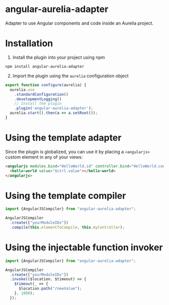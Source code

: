 # angular-aurelia-adapter
Adapter to use Angular components and code inside an Aurelia project.

# Installation
1. Install the plugin into your project using npm
  ```
  npm install angular-aurelia-adapter
  ```
2. Import the plugin using the `aurelia` configuration object

  ```javascript
  export function configure(aurelia) {
    aurelia.use
      .standardConfiguration()
      .developmentLogging()
      // Install the plugin
      .plugin('angular-aurelia-adapter');
    aurelia.start().then(a => a.setRoot());
  }
  ```

# Using the template adapter
Since the plugin is globalized, you can use it by placing a `<angularjs>` custom element in any of your views:

  ```html
  <angularjs modules.bind="HelloWorld.id" controller.bind="HelloWorld.controller">
    <hello-world value="$ctrl.value"></hello-world>
  </angularjs>
  ```

# Using the template compiler
```javascript
import {AngularJSCompiler} from "angular-aurelia-adapter";

AngularJSCompiler
  .create(["yourModuleIDs"])
  .compile(this.elementToCompile, this.myController);
```

# Using the injectable function invoker
```javascript
import {AngularJSCompiler} from "angular-aurelia-adapter";

AngularJSCompiler
  .create(["yourModuleIDs"])
  .invoke(($location, $timeout) => {
    $timeout(_ => {
      $location.path("/newValue");
    }, 1000);
  });
```

